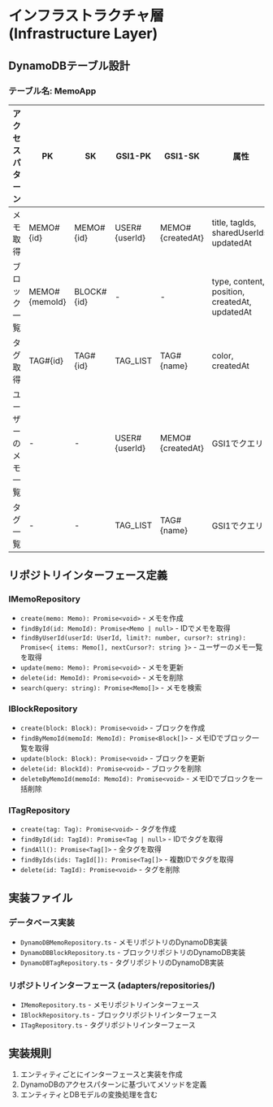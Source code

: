 # インフラストラクチャ層 (Infrastructure Layer)

## DynamoDBテーブル設計

### テーブル名: MemoApp

| アクセスパターン | PK | SK | GSI1-PK | GSI1-SK | 属性 |
|---------------|-----|-----|---------|---------|------|
| メモ取得 | MEMO#{id} | MEMO#{id} | USER#{userId} | MEMO#{createdAt} | title, tagIds, sharedUserIds, updatedAt |
| ブロック一覧 | MEMO#{memoId} | BLOCK#{id} | - | - | type, content, position, createdAt, updatedAt |
| タグ取得 | TAG#{id} | TAG#{id} | TAG_LIST | TAG#{name} | color, createdAt |
| ユーザーのメモ一覧 | - | - | USER#{userId} | MEMO#{createdAt} | GSI1でクエリ |
| タグ一覧 | - | - | TAG_LIST | TAG#{name} | GSI1でクエリ |

## リポジトリインターフェース定義

### IMemoRepository
- `create(memo: Memo): Promise<void>` - メモを作成
- `findById(id: MemoId): Promise<Memo | null>` - IDでメモを取得
- `findByUserId(userId: UserId, limit?: number, cursor?: string): Promise<{ items: Memo[], nextCursor?: string }>` - ユーザーのメモ一覧を取得
- `update(memo: Memo): Promise<void>` - メモを更新
- `delete(id: MemoId): Promise<void>` - メモを削除
- `search(query: string): Promise<Memo[]>` - メモを検索

### IBlockRepository
- `create(block: Block): Promise<void>` - ブロックを作成
- `findByMemoId(memoId: MemoId): Promise<Block[]>` - メモIDでブロック一覧を取得
- `update(block: Block): Promise<void>` - ブロックを更新
- `delete(id: BlockId): Promise<void>` - ブロックを削除
- `deleteByMemoId(memoId: MemoId): Promise<void>` - メモIDでブロックを一括削除

### ITagRepository
- `create(tag: Tag): Promise<void>` - タグを作成
- `findById(id: TagId): Promise<Tag | null>` - IDでタグを取得
- `findAll(): Promise<Tag[]>` - 全タグを取得
- `findByIds(ids: TagId[]): Promise<Tag[]>` - 複数IDでタグを取得
- `delete(id: TagId): Promise<void>` - タグを削除

## 実装ファイル

### データベース実装
- `DynamoDBMemoRepository.ts` - メモリポジトリのDynamoDB実装
- `DynamoDBBlockRepository.ts` - ブロックリポジトリのDynamoDB実装
- `DynamoDBTagRepository.ts` - タグリポジトリのDynamoDB実装

### リポジトリインターフェース (adapters/repositories/)
- `IMemoRepository.ts` - メモリポジトリインターフェース
- `IBlockRepository.ts` - ブロックリポジトリインターフェース
- `ITagRepository.ts` - タグリポジトリインターフェース

## 実装規則
1. エンティティごとにインターフェースと実装を作成
2. DynamoDBのアクセスパターンに基づいてメソッドを定義
3. エンティティとDBモデルの変換処理を含む